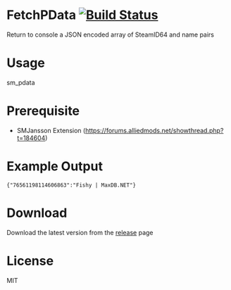 # FetchPData [![Build Status](https://travis-ci.org/RumbleFrog/FetchPData.svg?branch=master)](https://travis-ci.org/RumbleFrog/FetchPData)
Return to console a JSON encoded array of SteamID64 and name pairs

# Usage
sm_pdata

# Prerequisite

- SMJansson Extension (https://forums.alliedmods.net/showthread.php?t=184604)

# Example Output
```
{"76561198114606863":"Fishy | MaxDB.NET"}
```

# Download 

Download the latest version from the [release](https://github.com/RumbleFrog/FetchPData/releases) page

# License
MIT
